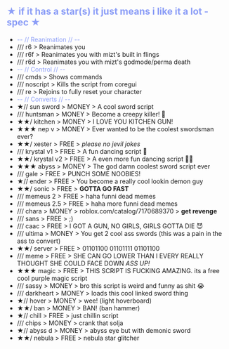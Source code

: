 <span style="color:#8c9ef7">★ if it has a star(s) it just means i like it a lot -spec ★</span>
-
-  <span style="color:#8c9ef7">-- // Reanimation // --</span>
-  /// r6 > Reanimates you
-  /// r6f > Reanimates you with mizt's built in flings
-  /// r6d > Reanimates you with mizt's godmode/perma death
-  <span style="color:#8c9ef7">-- // Control // --</span>
-  /// cmds > Shows commands
-  /// noscript > Kills the script from coregui
-  /// re > Rejoins to fully reset your character
-  <span style="color:#8c9ef7">-- // Converts // --</span>
-  ★// sun sword > MONEY > A cool sword script
-  /// huntsman > MONEY > Become a creepy killer! 👻
-  ★★/ kitchen > MONEY > I LOVE YOU KITCHEN GUN!
-  ★★★ nep v > MONEY > Ever wanted to be the coolest swordsman ever?
-  ★★/ xester > FREE > *please no jevil jokes*
-  /// krystal v1 > FREE > A fun dancing script 🕺
-  ★★/ krystal v2 > FREE > A even more fun dancing script 💃🕺
-  ★★★ abyss > MONEY > The god damn coolest sword script ever
-  /// gale > FREE > PUNCH SOME NOOBIES!
-  ★// ender > FREE > You become a really cool lookin demon guy
-  ★★/ sonic > FREE > **GOTTA GO FAST**
-  /// memeus 2 > FREE > haha funni dead memes
-  /// memeus 2.5 > FREE > haha more funni dead memes
-  /// chara > MONEY > roblox.com/catalog/7170689370 > **get revenge**
-  /// sans > FREE > ;)
-  /// caac > FREE > I GOT A GUN, NO GIRLS, GIRLS GOTTA DIE 😈
-  /// ultima > MONEY > You get 2 cool ass swords (this was a pain in the ass to convert)
-  ★★/ server > FREE > 01101100 01101111 01101100
-  /// meme > FREE > SHE CAN GO LOWER THAN I EVERY REALLY THOUGHT SHE COULD FACE DOWN *ASS UP!*
-  ★★★ magic > FREE > THIS SCRIPT IS FUCKING AMAZING. its a free cool purple magic script
-  /// sassy > MONEY > bro this script is weird and funny as shit 😭
-  /// darkheart > MONEY > loads this cool linked sword thing 
-  ★// hover > MONEY > wee! (light hoverboard) 
-  ★★/ ban > MONEY > BAN! (ban hammer)
-  ★// chill > FREE > just chillin script
-  /// chips > MONEY > crank that solja 
-  ★// abyss d > MONEY > abyss eye but with demonic sword
-  ★★/ nebula > FREE > nebula star glitcher
